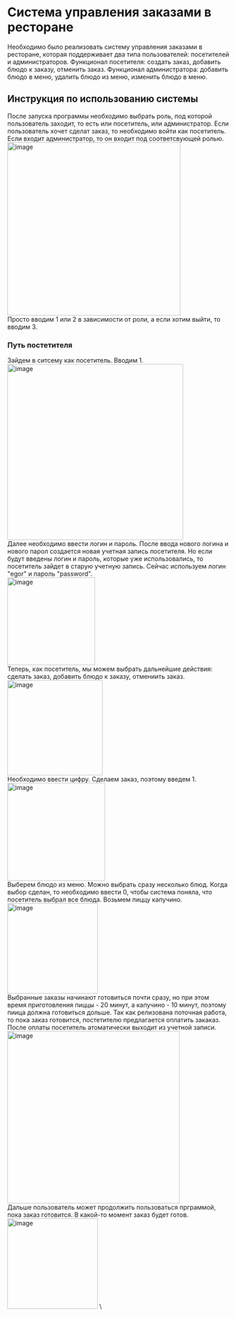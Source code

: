 # Система управления заказами в ресторане
Необходимо было реализовать систему управления заказами в ресторане, которая поддерживает два типа пользователей: посетителей и администраторов.
Функционал посетителя: создать заказ, добавить блюдо к заказу, отменить заказ.
Функционал администратора: добавить блюдо в меню, удалить блюдо из меню, изменить блюдо в меню.

## Инструкция по использованию системы
После запуска программы необходимо выбрать роль, под которой пользователь заходит, то есть или посетитель, или администратор. Если пользователь хочет сделат заказ, 
то необходимо войти как посетитель. Если входит администратор, то он входит под соответсвующей ролью. \
<img width="393" alt="image" src="https://github.com/Ekas03/HW_2_/assets/69798266/a36b250b-e241-4ed4-98d6-850b63077992"> \
Просто вводим 1 или 2 в зависимости от роли, а если хотим выйти, то вводим 3.

### Путь постетителя
Зайдем в ситсему как посетитель. Вводим 1. \
<img width="399" alt="image" src="https://github.com/Ekas03/HW_2_/assets/69798266/38da28c7-68bc-4aaf-abce-6f3175abb900"> \
Далее необходимо ввести логин и пароль. После ввода нового логина и нового парол создается новая учетная запись посетителя. Но если будут введены логин и пароль,
которые уже использовались, то посетитель зайдет в старую учетную запись. Сейчас используем логин "egor" и пароль "password". \
<img width="199" alt="image" src="https://github.com/Ekas03/HW_2_/assets/69798266/fb2d0b05-fc3b-4237-8a23-527476f7b0d8"> \
Теперь, как посетитель, мы можем выбрать дальнейшие действия: сделать заказ, добавить блюдо к заказу, отмениить заказ. \
<img width="216" alt="image" src="https://github.com/Ekas03/HW_2_/assets/69798266/2c5491e5-ac41-486e-a274-b1549697375e"> \
Необходимо ввести цифру. Сделаем заказ, поэтому введем 1. \
<img width="222" alt="image" src="https://github.com/Ekas03/HW_2_/assets/69798266/ff051777-c131-40f8-aca4-b297e4051a3a"> \
Выберем блюдо из меню. Можно выбрать сразу несколько блюд. Когда выбор сделан, то необходимо ввести 0, чтобы система поняла, что посетитель выбрал все блюда. Возьмем пиццу капучино. \
<img width="205" alt="image" src="https://github.com/Ekas03/HW_2_/assets/69798266/a75d10e1-d576-4c74-93cc-bd1fb4226a75"> \
Выбранные заказы начинают готовиться почти сразу, но при этом время приготовления пиццы - 20 минут, а капучино - 10 минут, поэтому пиица должна готовиться дольше.
Так как релизована поточная работа, то пока заказ готовится, постетителю предлагается оплатить закаказ. После оплаты посетитель атоматически выходит из учетной записи. \
<img width="391" alt="image" src="https://github.com/Ekas03/HW_2_/assets/69798266/55906d72-fbab-42cf-baa9-cfb44a42a1b6"> \
Дальше пользователь может продолжить пользоваться прграммой, пока заказ готовится. В какой-то момент заказ будет готов. \
<img width="205" alt="image" src="https://github.com/Ekas03/HW_2_/assets/69798266/70573149-bbd2-4904-88c1-713c4329ceeb"> \









